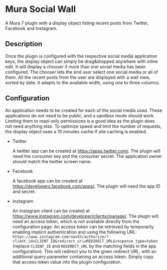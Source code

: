 # Mura Social Wall
A Mura 7 plugin with a display object listing recent posts from Twitter, Facebook and Instagram.

## Description
Once the plugin is configured with the respective social media application keys, the display object can simply be drag&dropped anywhere with inline edit. It will display a chooser if more than one social media has been configured. The chooser lets the end user select one social media or all of them. All the recent posts from the user are displayed with a wall view, sorted by date. It adapts to the available width, using one to three columns.

## Configuration
An application needs to be created for each of the social media used. These applications do not need to be public, and a sandbox mode should work. Limiting them to read-only permissions is a good idea as the plugin does not need anything else. To optimize speed and limit the number of requests, the display object uses a 10 minutes cache if site caching is enabled.

- Twitter

  A twitter app can be created at <https://apps.twitter.com/>. The plugin will need the consumer key and the consumer secret. The application owner should match the twitter screen name.

- Facebook

  A facebook app can be created at <https://developers.facebook.com/apps/>. The plugin will need the app ID and secret.

- Instagram

  An Instagram client can be created at <https://www.instagram.com/developer/clients/manage/>. The plugin will need an access token, which is not available directly from the configuration page. An access token can be retrieved by temporarily enabling implicit authentication and using the following URL: `https://www.instagram.com/oauth/authorize/?client_id=CLIENT_ID&redirect_uri=REDIRECT_URL&response_type=token` (replace `CLIENT_ID` and `REDIRECT_URL` by the matching fields in the app configuration). This will redirect you to the given redirect URL, with an additional query parameter containing an access token. Simply copy that access token value into the plugin configuration.
